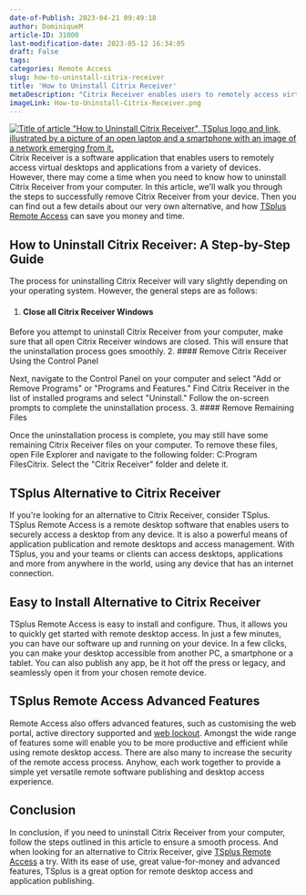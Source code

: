 ```yaml
---
date-of-Publish: 2023-04-21 09:49:18
author: DominiqueM
article-ID: 31000
last-modification-date: 2023-05-12 16:34:05
draft: False
tags: 
categories: Remote Access
slug: how-to-uninstall-citrix-receiver
title: 'How to Uninstall Citrix Receiver'
metaDescription: "Citrix Receiver enables users to remotely access virtual desktops and apps, but if you want a change, read how to uninstall Citrix Receiver."
imageLink: How-to-Uninstall-Citrix-Receiver.png
---
```

[![Title of article "How to Uninstall Citrix Receiver", TSplus logo and link, illustrated by a picture of an open laptop and a smartphone with an image of a network emerging from it.](/images/How-to-Uninstall-Citrix-Receiver.png)](https://tsplus.net/remote-access/) 
Citrix Receiver is a software application that enables users to remotely access virtual desktops and applications from a variety of devices. However, there may come a time when you need to know how to uninstall Citrix Receiver from your computer. In this article, we'll walk you through the steps to successfully remove Citrix Receiver from your device. Then you can find out a few details about our very own alternative, and how [TSplus Remote Access](https://tsplus.net/remote-access/features/) can save you money and time.
## How to Uninstall Citrix Receiver: A Step-by-Step Guide


The process for uninstalling Citrix Receiver will vary slightly depending on your operating system. However, the general steps are as follows:


1. #### Close all Citrix Receiver Windows


Before you attempt to uninstall Citrix Receiver from your computer, make sure that all open Citrix Receiver windows are closed. This will ensure that the uninstallation process goes smoothly.
2. #### Remove Citrix Receiver Using the Control Panel


Next, navigate to the Control Panel on your computer and select "Add or Remove Programs" or "Programs and Features." Find Citrix Receiver in the list of installed programs and select "Uninstall." Follow the on-screen prompts to complete the uninstallation process.
3. #### Remove Remaining Files


Once the uninstallation process is complete, you may still have some remaining Citrix Receiver files on your computer. To remove these files, open File Explorer and navigate to the following folder: C:Program FilesCitrix. Select the "Citrix Receiver" folder and delete it.


## TSplus Alternative to Citrix Receiver


If you're looking for an alternative to Citrix Receiver, consider TSplus. TSplus Remote Access is a remote desktop software that enables users to securely access a desktop from any device. It is also a powerful means of application publication and remote desktops and access management. With TSplus, you and your teams or clients can access desktops, applications and more from anywhere in the world, using any device that has an internet connection.


## Easy to Install Alternative to Citrix Receiver


TSplus Remote Access is easy to install and configure. Thus, it allows you to quickly get started with remote desktop access. In just a few minutes, you can have our software up and running on your device. In a few clicks, you can make your desktop accessible from another PC, a smartphone or a tablet. You can also publish any app, be it hot off the press or legacy, and seamlessly open it from your chosen remote device.


## TSplus Remote Access Advanced Features


Remote Access also offers advanced features, such as customising the web portal, active directory supported and [web lockout](https://docs.terminalserviceplus.com/tsplus/web-lockout). Amongst the wide range of features some will enable you to be more productive and efficient while using remote desktop access. There are also many to increase the security of the remote access process. Anyhow, each work together to provide a simple yet versatile remote software publishing and desktop access experience.


## Conclusion


In conclusion, if you need to uninstall Citrix Receiver from your computer, follow the steps outlined in this article to ensure a smooth process. And when looking for an alternative to Citrix Receiver, give [TSplus Remote Access](https://tsplus.net/remote-access/) a try. With its ease of use, great value-for-money and advanced features, TSplus is a great option for remote desktop access and application publishing.


